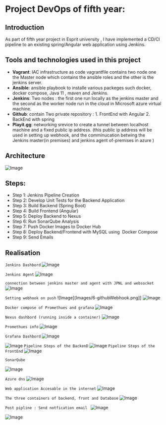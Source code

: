 # Project DevOps of fifth year:


## Introduction

As part of fifth year project in Esprit university , I have implemented a CD/CI pipeline to an existing spring/Angular web application using Jenkins.

## Tools and technologies used in this project


- **Vagrant**:  IAC infrastructure as code vagrantfile contains two node one the Master node which contains the ansible roles and the other is the jenkins server.
- **Ansible**: ansible playbook to installe various packeges such docker, docker compose, Java 11 , maven and Jenkins.
- **Jenkins**: Two nodes : the first one run locally as the jenkins master and the second as the worker node run in the cloud in Microsoft azure virtual machine.
- **Github**: contain Two private repository :
         1. FrontEnd with Angular
         2. BackEnd with spring
- **Playit.gg**: networking srevice to create a tunnel between localhost machine and a fixed public ip address. (this public ip address will be used in setting up webhook, and the comminucation betwing the Jenkins master(in premises) and jenkins agent  of-premises in azure )


## Architecture
![Image](Images/arch.png)

## Steps:
- Step 1: Jenkins Pipeline Creation
- Step 2: Develop Unit Tests for the Backend Application   
- Step 3: Build Backend (Spring Boot)
- Step 4: Build Frontend (Angular)
- Step 5: Deploy Backend to Nexus
- Step 6: Run SonarQube Analysis
- Step 7: Push Docker Images to Docker Hub
- Step 8: Deploy Backend/Frontend with MySQL using  Docker Compose
- Step 9: Send Emails


## Realisation

`Jenkins Dashbord` 
![Image](Images/1-JenkinsDash.png)

`Jenkins Agent`
![Image](Images/azure_dash.png)

`connection between jenkins master and agent with JPNL and websocket`
![Image](Images/connectionToAgent.png)

`Setting webhook on push`
![Image](Images/6-githubWebhook.png]]
![Image](Images/6-githubWebhookTWO.png)

`Docker compose of Promethues and grafana`
![Image](Images/3-promtehus_grafana_nexusContainers.png)

`Nexus dashbord (running inside a container)`
![Image](Images/4-nexus.png)


`Promethues info`
![Image](Images/5-prometheus.png)

`Grafana Dashbord`
![Image](Images/grafana.png)

![Image](Images/grafanaTWO.png)
`Pipeline Steps of the BackenD`
![Image](Images/7-diagram.png)
`Pipeline Steps of the FrontEnd`
![Image](Images/diagramFront.png)

`SonarQube`

![Image](Images/Sonar.png)

`Azure dns`
![Image](Images/8-deploy.png)

`Web application Accesable in the internet`
![Image](Images/9-deploy.png)

`The three containers of backend, front and Database`
![Image](Images/containerInsideTheAgent.png)

`Post pipline : Send notfication email `
![Image](Images/emailnotification.png)

![Image](Images/notificationFront.png)



